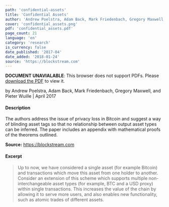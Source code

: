 ```yaml
---
path: 'confidential-assets'
title: 'Confidential Assets'
author: 'Andrew Poelstra, Adam Back, Mark Friedenbach, Gregory Maxwell, Pieter Wuille'
cover: 'confidential_assets.png'
pdf: 'confidential_assets.pdf'
page_count: 21
language: 'en'
category: 'research'
is_currency: false
date_published: '2017-04'
date_added: '2018-01-24'
source: 'https://blockstream.com'
---
```


<object class="pdf_embed" data="/assets/pdf/confidential_assets.pdf" type="application/pdf" width="100%" height="100%">
   <p><b>DOCUMENT UNAVIALABLE</b>: This browser does not support PDFs. Please <a href="/assets/pdf/confidential_assets.pdf">download the PDF</a> to view it.</p>
</object>

by Andrew Poelstra, Adam Back, Mark Friedenbach, Gregory Maxwell, and Pieter Wuille | April 2017

#### Description
The authors address the issue of privacy loss in Bitcoin and suggest a way of blinding asset tags so that no relationship between output asset types can be inferred. The paper includes an appendix with mathematical proofs of the theorems outlined.

**Source:** https://blockstream.com

#### Excerpt
> Up to now, we have considered a single asset (for example Bitcoin) and transactions which move this asset from one holder to another. Consider an extension of this scheme which supports multiple non-interchangeable asset types (for example, BTC and a USD proxy) within single transactions. This increases the value of the chain by allowing it to serve more users, and also enables new functionality, such as atomic trades of different assets.
